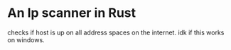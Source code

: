 # An Ip scanner in Rust 

checks if host is up on all address spaces on the internet. 
idk if this works on windows.
